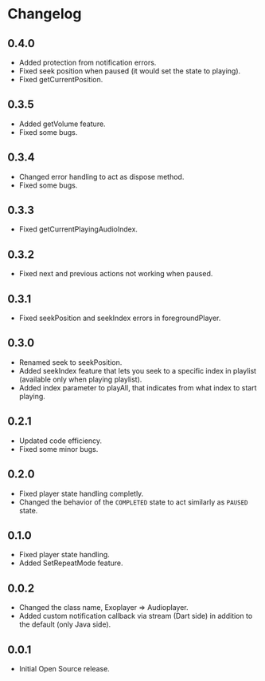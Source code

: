 # Changelog

## 0.4.0

- Added protection from notification errors.
- Fixed seek position when paused (it would set the state to playing).
- Fixed getCurrentPosition.

## 0.3.5

- Added getVolume feature.
- Fixed some bugs.

## 0.3.4

- Changed error handling to act as dispose method.
- Fixed some bugs.

## 0.3.3

- Fixed getCurrentPlayingAudioIndex.

## 0.3.2

- Fixed next and previous actions not working when paused.

## 0.3.1

- Fixed seekPosition and seekIndex errors in foregroundPlayer.

## 0.3.0

- Renamed seek to seekPosition.
- Added seekIndex feature that lets you seek to a specific index in playlist (available only when playing playlist).
- Added index parameter to playAll, that indicates from what index to start playing.

## 0.2.1

- Updated code efficiency.
- Fixed some minor bugs.

## 0.2.0

- Fixed player state handling completly.
- Changed the behavior of the `COMPLETED` state to act similarly as `PAUSED` state.

## 0.1.0

- Fixed player state handling.
- Added SetRepeatMode feature.

## 0.0.2

- Changed the class name, Exoplayer => Audioplayer.
- Added custom notification callback via stream (Dart side) in addition to the default (only Java side). 

## 0.0.1

- Initial Open Source release.


